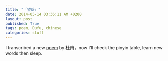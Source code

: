 ```yaml
---
title: "「望岳」"
date: 2014-05-14 03:36:11 AM +0200
layout: post
published: True
tags: poem, Dufu, chinese
categories: stuff
---
```


I transcribed a new [poem](https://dl.dropboxusercontent.com/u/16748018/articles/%E6%9C%9B%E5%B2%B3.html) by 杜甫，now I'll check the pinyin table, learn new words then sleep.

